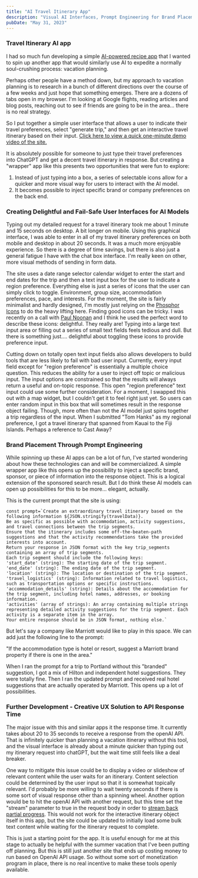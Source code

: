 ```yaml
---
title: "AI Travel Itinerary App"
description: "Visual AI Interfaces, Prompt Engineering for Brand Placement."
pubDate: "May 31, 2023"
---
```


### Travel Itinerary AI app

I had so much fun developing a simple [AI-powered recipe app](https://josephm.dev/blog/20230517/) that I wanted to spin up another app that would similarly use AI to expedite a normally soul-crushing process: vacation planning.

Perhaps other people have a method down, but my approach to vacation planning is to research in a bunch of different directions over the course of a few weeks and just hope that something emerges. There are a dozens of tabs open in my browser. I'm looking at Google flights, reading articles and blog posts, reaching out to see if friends are going to be in the area... there is no real strategy.

So I put together a simple user interface that allows a user to indicate their travel preferences, select "generate trip," and then get an interactive travel itinerary based on their input. [Click here to view a quick one-minute demo video of the site.]()

It is absolutely possible for someone to just type their travel preferences into ChatGPT and get a decent travel itinerary in response. But creating a "wrapper" app like this presents two opportunities that were fun to explore:

1. Instead of just typing into a box, a series of selectable icons allow for a quicker and more visual way for users to interact with the AI model.
2. It becomes possible to inject specific brand or company preferences on the back end.

### Creating Delightful and Fail-Safe User Interfaces for AI Models

Typing out my detailed request for a travel itinerary took me about 1 minute and 15 seconds on desktop. A bit longer on mobile. Using this graphical interface, I was able to enter in all of my travel itinerary preferences on both mobile and desktop in about 20 seconds. It was a much more enjoyable experience. So there is a degree of time savings, but there is also just a general fatigue I have with the chat box interface. I'm really keen on other, more visual methods of sending in form data.

The site uses a date range selector calendar widget to enter the start and end dates for the trip and then a text input box for the user to indicate a region preference. Everything else is just a series of icons that the user can simply click to toggle. Environment, group size, accommodation preferences, pace, and interests. For the moment, the site is fairly minimalist and hardly designed, I'm mostly just relying on the [Phosphor Icons](https://phosphoricons.com/) to do the heavy lifting here. Finding good icons can be tricky. I was recently on a call with [Paul Noonan](https://noon.fyi/) and I think he used the perfect word to describe these icons: delightful. They really are! Typing into a large text input area or filling out a series of small text fields feels tedious and dull. But there is something just.... delightful about toggling these icons to provide preference input.

Cutting down on totally open text input fields also allows developers to build tools that are less likely to fail with bad user input. Currently, every input field except for "region preference" is essentially a multiple choice question. This reduces the ability for a user to inject off topic or malicious input. The input options are constrained so that the results will always return a useful and on-topic response. This open "region preference" text input could use some further consideration. For a moment, I swapped this out with a map widget, but I couldn't get it to feel right just yet. So users can enter random input in this box that will sometimes result in the response object failing. Though, more often than not the AI model just spins together a trip regardless of the input. When I submitted "Tom Hanks" as my regional preference, I got a travel itinerary that spanned from Kauai to the Fiji Islands. Perhaps a reference to Cast Away?

### Brand Placement Through Prompt Engineering

While spinning up these AI apps can be a lot of fun, I've started wondering about how these technologies can and will be commercialized. A simple wrapper app like this opens up the possibility to inject a specific brand, sponsor, or piece of information into the response object. This is a logical extension of the sponsored search result. But I do think these AI models can open up possibilities for this to be more... elegant, actually.

This is the current prompt that the site is using:

```
const prompt=`Create an extraordinary travel itinerary based on the following information ${JSON.stringify(travelData)}.
Be as specific as possible with accommodation, activity suggestions, and travel connections between the trip segments.
Ensure that the itinerary includes some off-the-beaten-path suggestions and that the activity recommendations take the provided interests into account.
Return your response in JSON format with the key trip_segments containing an array of trip segments.
Each trip segment should include the following keys:
'start_date' (string): The starting date of the trip segment.
'end_date' (string): The ending date of the trip segment.
'location' (string): The location or destination of the trip segment.
'travel_logistics' (string): Information related to travel logistics, such as transportation options or specific instructions.
'accommodation_details' (string): Details about the accommodation for the trip segment, including hotel names, addresses, or booking information.
'activities' (array of strings): An array containing multiple strings representing detailed activity suggestions for the trip segment. Each activity is a separate item in the array.
Your entire response should be in JSON format, nothing else.`
```

But let's say a company like Marriott would like to play in this space. We can add just the following line to the prompt:

"If the accommodation type is hotel or resort, suggest a Marriott brand property if there is one in the area."

When I ran the prompt for a trip to Portland without this "branded" suggestion, I got a mix of Hilton and independent hotel suggestions. They were totally fine. Then I ran the updated prompt and received real hotel suggestions that are actually operated by Marriott. This opens up a lot of possibilities.

### Further Development - Creative UX Solution to API Response Time

The major issue with this and similar apps it the response time. It currently takes about 20 to 35 seconds to receive a response from the openAI API. That is infinitely quicker than planning a vacation itinerary without this tool, and the visual interface is already about a minute quicker than typing out my itinerary request into chatGPT, but the wait time still feels like a deal breaker.

One way to mitigate this issue could be to display a video or slideshow of relevant content while the user waits for an itinerary. Content selection could be determined by the user input so that it is somewhat topically relevant. I'd probably be more willing to wait twenty seconds if there is some sort of visual response other than a spinning wheel.
Another option would be to hit the openAI API with another request, but this time set the "stream" parameter to true in the request body in order to [stream back partial progress](https://platform.openai.com/docs/api-reference/completions/). This would not work for the interactive itinerary object itself in this app, but the site could be updated to initially load some bulk text content while waiting for the itinerary request to complete.

This is just a starting point for the app. It is useful enough for me at this stage to actually be helpful with the summer vacation that I've been putting off planning. But this is still just another site that ends up costing money to run based on OpenAI API usage. So without some sort of monetization program in place, there is no real incentive to make these tools openly available.
